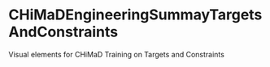 # CHiMaDEngineeringSummayTargetsAndConstraints
Visual elements for CHiMaD Training on Targets and Constraints
